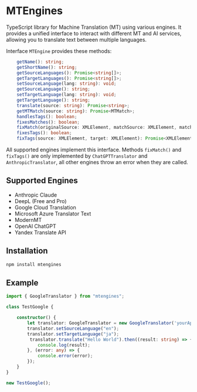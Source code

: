# MTEngines

TypeScript library for Machine Translation (MT) using various engines. It provides a unified interface to interact with different MT and AI services, allowing you to translate text between multiple languages.

Interface `MTEngine` provides these methods:

```typescript
    getName(): string;
    getShortName(): string;
    getSourceLanguages(): Promise<string[]>;
    getTargetLanguages(): Promise<string[]>;
    setSourceLanguage(lang: string): void;
    getSourceLanguage(): string;
    setTargetLanguage(lang: string): void;
    getTargetLanguage(): string;
    translate(source: string): Promise<string>;
    getMTMatch(source: string): Promise<MTMatch>;
    handlesTags(): boolean;
    fixesMatches(): boolean;
    fixMatch(originalSource: XMLElement, matchSource: XMLElement, matchTarget: XMLElement): Promise<MTMatch>;
    fixesTags(): boolean;
    fixTags(source: XMLElement, target: XMLElement): Promise<XMLElement>;
```

All supported engines implement this interface. Methods `fixMatch()` and `fixTags()` are only implemented by `ChatGPTTranslator` and `AnthropicTranslator`, all other engines throw an error when they are called.

## Supported Engines

- Anthropic Claude
- DeepL (Free and Pro)
- Google Cloud Translation
- Microsoft Azure Translator Text
- ModernMT
- OpenAI ChatGPT
- Yandex Translate API

## Installation

```bash
npm install mtengines
```

## Example

```typescript
import { GoogleTranslator } from "mtengines";

class TestGoogle {

    constructor() {
        let translator: GoogleTranslator = new GoogleTranslator('yourApiKey');
        translator.setSourceLanguage("en");
        translator.setTargetLanguage("ja");
         translator.translate("Hello World").then((result: string) => {
            console.log(result);
        }, (error: any) => {
            console.error(error);
        });
    }
}

new TestGoogle();
```
